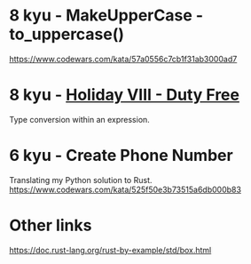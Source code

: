 # 8 kyu - MakeUpperCase - to_uppercase()

https://www.codewars.com/kata/57a0556c7cb1f31ab3000ad7

# 8 kyu - [Holiday VIII - Duty Free](https://www.codewars.com/kata/57e92e91b63b6cbac20001e5/solutions/rust/me/best_practice)

Type conversion within an expression. 

# 6 kyu - Create Phone Number

Translating my Python solution to Rust.
https://www.codewars.com/kata/525f50e3b73515a6db000b83


# Other links

https://doc.rust-lang.org/rust-by-example/std/box.html

